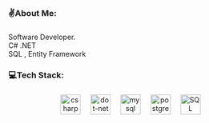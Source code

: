 <h3 align="left">✌️About Me:</h3>

###

<p align="left">Software Developer.<br> C# .NET <br> SQL , Entity Framework<br> </p>

###

<h3 align="left">💻Tech Stack:</h3>

###

<div align="center">
  <img src="https://skillicons.dev/icons?i=cs" height="40" alt="csharp logo"  />
  <img width="12" />
  <img src="https://skillicons.dev/icons?i=dotnet" height="40" alt="dot-net logo"  />
  <img width="12" />
  <img src="https://skillicons.dev/icons?i=mysql" height="40" alt="mysql logo"  />
  <img width="12" />
  <img src="https://skillicons.dev/icons?i=postgres" height="40" alt="postgresql logo"  />
  <img width="12" />
 <img src="https://skillicons.dev/icons?i=sqlserver" height="40" alt="SQL Server logo" />
  <img width="12" />
</div>

###

###

###
  

